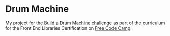 # Drum Machine

My project for the [Build a Drum Machine challenge](https://learn.freecodecamp.org/front-end-libraries/front-end-libraries-projects/build-a-drum-machine) as part of the curriculum for the Front End Libraries Certification on [Free Code Camp](https://www.freecodecamp.org).

